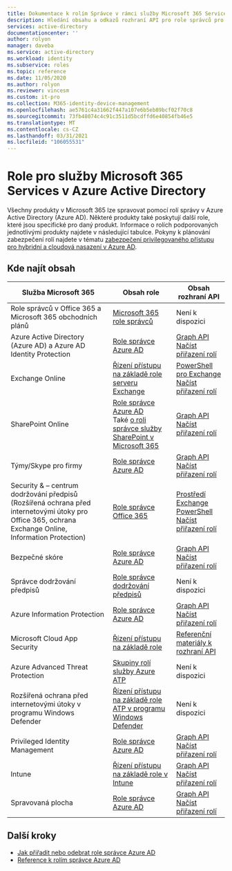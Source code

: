 ```yaml
---
title: Dokumentace k rolím Správce v rámci služby Microsoft 365 Services – Azure AD | Microsoft Docs
description: Hledání obsahu a odkazů rozhraní API pro role správců pro Microsoft 365 služby v Azure Active Directory
services: active-directory
documentationcenter: ''
author: rolyon
manager: daveba
ms.service: active-directory
ms.workload: identity
ms.subservice: roles
ms.topic: reference
ms.date: 11/05/2020
ms.author: rolyon
ms.reviewer: vincesm
ms.custom: it-pro
ms.collection: M365-identity-device-management
ms.openlocfilehash: ae5761c4a31662f447a107e6b5eb89bcf02f70c8
ms.sourcegitcommit: 73fb48074c4c91c3511d5bcdffd6e40854fb46e5
ms.translationtype: MT
ms.contentlocale: cs-CZ
ms.lasthandoff: 03/31/2021
ms.locfileid: "106055531"
---
```

# <a name="roles-for-microsoft-365-services-in-azure-active-directory"></a>Role pro služby Microsoft 365 Services v Azure Active Directory

Všechny produkty v Microsoft 365 lze spravovat pomocí rolí správy v Azure Active Directory (Azure AD). Některé produkty také poskytují další role, které jsou specifické pro daný produkt. Informace o rolích podporovaných jednotlivými produkty najdete v následující tabulce. Pokyny k plánování zabezpečení rolí najdete v tématu [zabezpečení privilegovaného přístupu pro hybridní a cloudová nasazení v Azure AD](security-planning.md).

## <a name="where-to-find-content"></a>Kde najít obsah

Služba Microsoft 365 | Obsah role | Obsah rozhraní API
---------------------- | ------------------ | -----------------
Role správců v Office 365 a Microsoft 365 obchodních plánů | [Microsoft 365 role správců](/office365/admin/add-users/about-admin-roles) | Není k dispozici
Azure Active Directory (Azure AD) a Azure AD Identity Protection| [Role správce Azure AD](permissions-reference.md) | [Graph API](/graph/api/overview)<br>[Načíst přiřazení rolí](/graph/api/directoryrole-list)
Exchange Online| [Řízení přístupu na základě role serveru Exchange](/exchange/understanding-role-based-access-control-exchange-2013-help) |  [PowerShell pro Exchange](/powershell/module/exchange/role-based-access-control/add-managementroleentry)<br>[Načíst přiřazení rolí](/powershell/module/exchange/role-based-access-control/get-rolegroup)
SharePoint Online | [Role správce Azure AD](permissions-reference.md)<br>Také [o roli správce služby SharePoint v Microsoft 365](/sharepoint/sharepoint-admin-role) | [Graph API](/graph/api/overview)<br>[Načíst přiřazení rolí](/graph/api/directoryrole-list)
Týmy/Skype pro firmy | [Role správce Azure AD](permissions-reference.md) | [Graph API](/graph/api/overview)<br>[Načíst přiřazení rolí](/graph/api/directoryrole-list)
Security & – centrum dodržování předpisů (Rozšířená ochrana před internetovými útoky pro Office 365, ochrana Exchange Online, Information Protection) | [Role správce Office 365](/office365/SecurityCompliance/permissions-in-the-security-and-compliance-center) | [Prostředí Exchange PowerShell](/powershell/module/exchange/role-based-access-control/add-managementroleentry)<br>[Načíst přiřazení rolí](/powershell/module/exchange/role-based-access-control/get-rolegroup)
Bezpečné skóre | [Role správce Azure AD](permissions-reference.md) | [Graph API](/graph/api/overview)<br>[Načíst přiřazení rolí](/graph/api/directoryrole-list)
Správce dodržování předpisů | [Role správce dodržování předpisů](/office365/securitycompliance/meet-data-protection-and-regulatory-reqs-using-microsoft-cloud#permissions-and-role-based-access-control) | Není k dispozici
Azure Information Protection | [Role správce Azure AD](permissions-reference.md) | [Graph API](/graph/api/overview)<br>[Načíst přiřazení rolí](/graph/api/directoryrole-list)
Microsoft Cloud App Security | [Řízení přístupu na základě role](/cloud-app-security/manage-admins) | [Referenční materiály k rozhraní API](/cloud-app-security/api-tokens) 
Azure Advanced Threat Protection | [Skupiny rolí služby Azure ATP](/azure-advanced-threat-protection/atp-role-groups) | Není k dispozici
Rozšířená ochrana před internetovými útoky v programu Windows Defender | [Řízení přístupu na základě role ATP v programu Windows Defender](/windows/security/threat-protection/windows-defender-atp/rbac-windows-defender-advanced-threat-protection) | Není k dispozici
Privileged Identity Management | [Role správce Azure AD](permissions-reference.md) | [Graph API](/graph/api/overview)<br>[Načíst přiřazení rolí](/graph/api/directoryrole-list)
Intune | [Řízení přístupu na základě role v Intune](/intune/role-based-access-control) | [Graph API](/graph/api/resources/intune-rbac-conceptual?view=graph-rest-beta&preserve-view=true)<br>[Načíst přiřazení rolí](/graph/api/intune-rbac-roledefinition-list?view=graph-rest-beta&preserve-view=true)
Spravovaná plocha | [Role správce Azure AD](permissions-reference.md) | [Graph API](/graph/api/overview)<br>[Načíst přiřazení rolí](/graph/api/directoryrole-list)

## <a name="next-steps"></a>Další kroky

* [Jak přiřadit nebo odebrat role správce Azure AD](manage-roles-portal.md)
* [Reference k rolím správce Azure AD](permissions-reference.md)